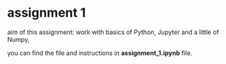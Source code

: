 # assignment 1

aim of this assignment: work with basics of Python, Jupyter and a little of Numpy,

 you can find the file and instructions in  **assignment_1.ipynb** file.





